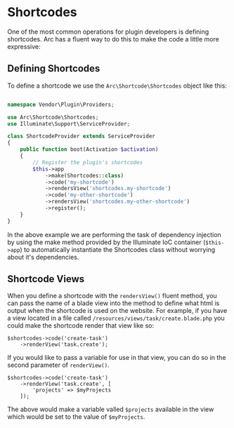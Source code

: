# Shortcodes

One of the most common operations for plugin developers is defining shortcodes. Arc has a fluent way to do this to make the code a little more expressive:

## Defining Shortcodes

To define a shortcode we use the `Arc\Shortcode\Shortcodes` object like this:

```php

namespace Vendor\Plugin\Providers;

use Arc\Shortcode\Shortcodes;
use Illuminate\Support\ServiceProvider;

class ShortcodeProvider extends ServiceProvider
{
    public function boot(Activation $activation)
    {
        // Register the plugin's shortcodes
        $this->app
            ->make(Shortcodes::class)
            ->code('my-shortcode')
            ->rendersView('shortcodes.my-shortcode')
            ->code('my-other-shortcode')
            ->rendersView('shortcodes.my-other-shortcode')
            ->register();
    }
}
```

In the above example we are performing the task of dependency injection by using the make method provided by the Illuminate IoC container (`$this->app`) to automatically instantiate the Shortcodes class without worrying about it's dependencies.

## Shortcode Views 

When you define a shortcode with the `rendersView()` fluent method, you can pass the name of a blade view into the method to define what html is output when the shortcode is used on the website. For example, if you have a view located in a file called `/resources/views/task/create.blade.php` you could make the shortcode render that view like so:

    $shortcodes->code('create-task')
        ->renderView('task.create');

If you would like to pass a variable for use in that view, you can do so in the second parameter of `renderView()`.

    $shortcodes->code('create-task')
        ->renderView('task.create', [
            'projects' => $myProjects
        ]);

The above would make a variable valled `$projects` available in the view which would be set to the value of `$myProjects`.
